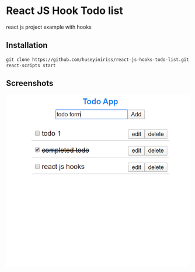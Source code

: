 # React JS Hook Todo list
react js project example with hooks

## Installation

```
git clone https://github.com/huseyiniriss/react-js-hooks-todo-list.git
react-scripts start
```

## Screenshots

<p>
  <img src="https://raw.githubusercontent.com/huseyiniriss/react-js-hooks-todo-list/master/screenshot/1.PNG">
</p>

